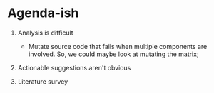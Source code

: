 # Agenda-ish

1. Analysis is difficult

    - Mutate source code that fails when multiple components are involved. So, we could maybe look at mutating the matrix;

2. Actionable suggestions aren't obvious
4. Literature survey
